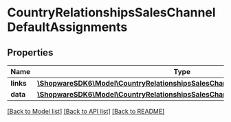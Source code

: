 # CountryRelationshipsSalesChannelDefaultAssignments

## Properties
Name | Type | Description | Notes
------------ | ------------- | ------------- | -------------
**links** | [**\ShopwareSDK6\Model\CountryRelationshipsSalesChannelDefaultAssignmentsLinks**](CountryRelationshipsSalesChannelDefaultAssignmentsLinks.md) |  | [optional] 
**data** | [**\ShopwareSDK6\Model\CountryRelationshipsSalesChannelDefaultAssignmentsData[]**](CountryRelationshipsSalesChannelDefaultAssignmentsData.md) |  | [optional] 

[[Back to Model list]](../../README.md#documentation-for-models) [[Back to API list]](../../README.md#documentation-for-api-endpoints) [[Back to README]](../../README.md)

